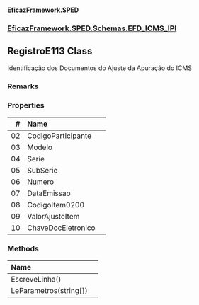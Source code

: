 #### [EficazFramework.SPED](EficazFrameworkSPED.md 'EficazFramework SPED')
### [EficazFramework.SPED.Schemas.EFD_ICMS_IPI](EficazFramework.SPED.Schemas.EFD_ICMS_IPI.md 'EficazFramework.SPED.Schemas.EFD_ICMS_IPI')

## RegistroE113 Class

Identificação dos Documentos do Ajuste da Apuração do ICMS

### Remarks
### Properties

| # | Name | |
| ---: | :--- | :--- |
| 02 | CodigoParticipante |  |
| 03 | Modelo |  |
| 04 | Serie |  |
| 05 | SubSerie |  |
| 06 | Numero |  |
| 07 | DataEmissao |  |
| 08 | CodigoItem0200 |  |
| 09 | ValorAjusteItem |  |
| 10 | ChaveDocEletronico |  |
### Methods

| Name | |
| :--- | :--- |
| EscreveLinha() |  |
| LeParametros(string[]) |  |
